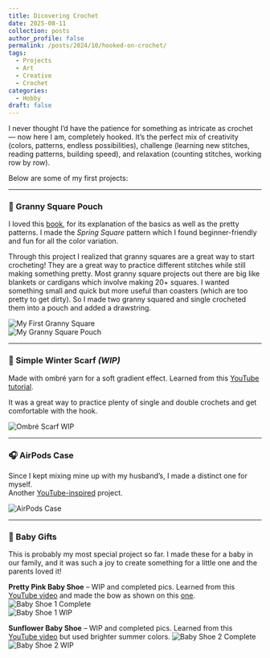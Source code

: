 ```yaml
---
title: Dicovering Crochet
date: 2025-08-11
collection: posts
author_profile: false
permalink: /posts/2024/10/hooked-on-crochet/
tags:
  - Projects
  - Art
  - Creative
  - Crochet
categories:
  - Hobby
draft: false
---
```


I never thought I’d have the patience for something as intricate as crochet — now here I am, completely hooked.
It’s the perfect mix of creativity (colors, patterns, endless possibilities), challenge (learning new stitches, reading patterns, building speed), and relaxation (counting stitches, working row by row).

Below are some of my first projects:

---

### 👜 Granny Square Pouch  
I loved this [book](https://www.amazon.com/Ultimate-Granny-Square-Sourcebook-Contemporary/dp/9491643290), for its explanation of the basics as well as the pretty patterns. I made the *Spring Square* pattern which I found beginner-friendly and fun for all the color variation.

Through this project I realized that granny squares are a great way to start crocheting! They are a great way to practice different stitches while still making something pretty. Most granny square projects out there are big like blankets or cardigans which involve making 20+ squares. I wanted something small and quick but more useful than coasters (which are too pretty to get dirty). So I made two granny squared and single crocheted them into a pouch and added a drawstring.

![My First Granny Square](/images/posts/crochet/FirstGranny.HEIC)  
![My Granny Square Pouch](/images/posts/crochet/GrannyPouch.JPG)

---

### 🧣 Simple Winter Scarf *(WIP)*
Made with ombré yarn for a soft gradient effect. Learned from this [YouTube tutorial](https://www.youtube.com/watch?v=rXQvufVGCoQ).
<!-- and [another one](https://www.youtube.com/watch?v=3G2YLfyQGvs) for the scalloped edging. -->
It was a great way to practice plenty of single and double crochets and get comfortable with the hook.

![Ombré Scarf WIP](/images/posts/crochet/HombreScarf-WIP.JPG)

---

### 🎧 AirPods Case  
Since I kept mixing mine up with my husband’s, I made a distinct one for myself.  
Another [YouTube-inspired](https://www.youtube.com/watch?v=fBu7wfX-mek) project.

![AirPods Case](/images/posts/crochet/AirpodsCase.JPG)

---

### 👶 Baby Gifts

This is probably my most special project so far. I made these for a baby in our family, and it was such a joy to create something for a little one and the parents loved it!

**Pretty Pink Baby Shoe** – WIP and completed pics. Learned from this [YouTube video](https://www.youtube.com/watch?v=fVy27Z3kotk&list=PLOw6B1kb87p_035ZkVpfihDPda4dyxXm2) and made the bow as shown on this [one](https://www.youtube.com/watch?v=uMw9zpmXHHI&list=PLOw6B1kb87p_035ZkVpfihDPda4dyxXm2&index=2).
![Baby Shoe 1 Complete](/images/posts/crochet/pinkshoe.HEIC)  
![Baby Shoe 1 WIP](/images/posts/crochet/pinkshoe-wip.HEIC)  

**Sunflower Baby Shoe** – WIP and completed pics. Learned from this [YouTube video](https://www.youtube.com/watch?v=dLNGz9uM_2Y&list=PLOw6B1kb87p_035ZkVpfihDPda4dyxXm2&index=7) but used brighter summer colors.
![Baby Shoe 2 Complete](/images/posts/crochet/flowershoe.HEIC)  
![Baby Shoe 2 WIP](/images/posts/crochet/flowershoe-wip.HEIC)  
